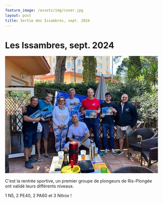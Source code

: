 ```yaml
---
feature_image: /assets/img/cover.jpg
layout: post
title: Sortie des Issambres, sept. 2024
---
```


# Les Issambres, sept. 2024

![l'équipe des Issambres](/assets/img/posts/issambres-2024.jpg)

C'est la rentrée sportive, un premier groupe de plongeurs de Ris-Plongée ont validé leurs différents niveaux.

1 N5, 2 PE40, 2 PA60 et 3 Nitrox !
